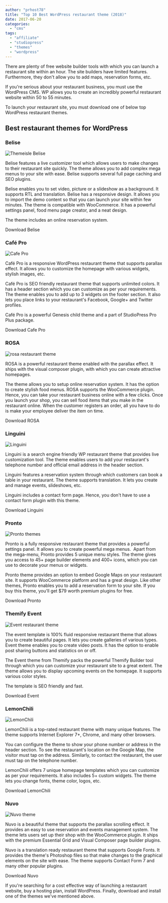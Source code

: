 ```yaml
---
author: "prhost78"
title: "Top 10 Best WordPress restaurant theme (2018)"
date: 2017-06-20
categories: 
  - "cms"
tags: 
  - "affiliate"
  - "studiopress"
  - "themes"
  - "wordpress"
---
```


There are plenty of free website builder tools with which you can launch a restaurant site within an hour. The site builders have limited features. Furthermore, they don't allow you to add maps, reservation forms, etc.

If you're serious about your restaurant business, you must use the WordPress CMS. WP allows you to create an incredibly powerful restaurant website within 50 to 55 minutes.

To launch your restaurant site, you must download one of below top WordPress restaurant themes.

## Best restaurant themes for WordPress

### Belise

![Themeisle Belise](images/Themeisle-Belise-1.jpg)

Belise features a live customizer tool which allows users to make changes to their restaurant site quickly. The theme allows you to add complex mega menus to your site with ease. Belise supports several full page caching and SEO plugins.

Belise enables you to set video, picture or a slideshow as a background. It supports RTL and translation. Belise has a responsive design. It allows you to import the demo content so that you can launch your site within few minutes. The theme is compatible with WooCommerce. It has a powerful settings panel, food menu page creator, and a neat design.

The theme includes an online reservation system.

Download Belise

### Café Pro

![Cafe Pro](images/Cafe-Pro-1.jpg)

Café Pro is a responsive WordPress restaurant theme that supports parallax effect. It allows you to customize the homepage with various widgets, stylish images, etc.

Café Pro is SEO friendly restaurant theme that supports unlimited colors. It has a header section which you can customize as per your requirements. The theme enables you to add up to 3 widgets on the footer section. It also lets you place links to your restaurant's Facebook, Google+ and Twitter profiles.

Café Pro is a powerful Genesis child theme and a part of StudioPress Pro Plus package.

Download Cafe Pro

### ROSA

![rosa restaurant theme](images/rosa-theme-1.jpg)

ROSA is a powerful restaurant theme enabled with the parallax effect. It ships with the visual composer plugin, with which you can create attractive homepages.

The theme allows you to setup online reservation system. It has the option to create stylish food menus. ROSA supports the WooCommerce plugin. Hence, you can take your restaurant business online with a few clicks. Once you launch your shop, you can sell food items that you make in the restaurant online. When the customer registers an order, all you have to do is make your employee deliver the item on time.

Download ROSA

### Linguini

![Linguini](images/Linguini-1.jpg)

Linguini is a search engine friendly WP restaurant theme that provides live customization tool. The theme enables users to add your restaurant's telephone number and official email address in the header section.

Linguini features a reservation system through which customers can book a table in your restaurant. The theme supports translation. It lets you create and manage events, slideshows, etc.

Linguini includes a contact form page. Hence, you don't have to use a contact form plugin with this theme.

Download Linguini

### Pronto

![Pronto themes](images/Pronto-themes-1.jpg)

Pronto is a fully responsive restaurant theme that provides a powerful settings panel. It allows you to create powerful mega menus.  Apart from the mega-menu, Pronto provides 5 unique menu styles. The theme gives you access to 45+ page builder elements and 400+ icons, which you can use to decorate your menus or widgets.

Pronto theme provides an option to embed Google Maps on your restaurant site. It supports WooCommerce platform and has a great design. Like other themes, Pronto enables you to add a reservation form to your site. If you buy this theme, you'll get $79 worth premium plugins for free.

Download Pronto

### Themify Event

![Event restaurant theme](images/Event-Theme-1.jpg)

The event template is 100% fluid responsive restaurant theme that allows you to create beautiful pages. It lets you create galleries of various types. Event theme enables you to create video posts. It has the option to enable post sharing buttons and statistics on or off.

The Event theme from Themify packs the powerful Themify Builder tool through which you can customize your restaurant site to a great extent. The theme allows you to display upcoming events on the homepage. It supports various color styles.

The template is SEO friendly and fast.

Download Event

### LemonChili

![LemonChili](images/LemonChili-1.jpg)

LemonChili is a top-rated restaurant theme with many unique features. The theme supports Internet Explorer 7+, Chrome, and many other browsers.

You can configure the theme to show your phone number or address in the header section. To see the restaurant's location on the Google Map, the visitor must tap on the address. Similarly, to contact the restaurant, the user must tap on the telephone number.

LemonChili offers 7 unique homepage templates which you can customize as per your requirements. It also includes 5+ custom widgets. The theme lets you change fonts, theme color, logos, etc.

Download LemonChili

### Nuvo

![Nuvo theme](images/Nuvo-theme-1.jpg)

Nuvo is a beautiful theme that supports the parallax scrolling effect. It provides an easy to use reservation and events management system. The theme lets users set up their shop with the WooCommerce plugin. It ships with the premium Essential Grid and Visual Composer page builder plugins.

Nuvo is a translation ready restaurant theme that supports Google Fonts. It provides the theme's Photoshop files so that make changes to the graphical elements on the site with ease. The theme supports Contact Form 7 and many other popular plugins.

Download Nuvo

If you're searching for a cost effective way of launching a restaurant website, buy a hosting plan, install WordPress. Finally, download and install one of the themes we've mentioned above.
